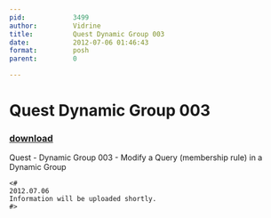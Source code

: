 ```yaml
---
pid:            3499
author:         Vidrine
title:          Quest Dynamic Group 003
date:           2012-07-06 01:46:43
format:         posh
parent:         0

---
```


# Quest Dynamic Group 003

### [download](Scripts\3499.ps1)

Quest - Dynamic Group 003 - Modify a Query (membership rule) in a Dynamic Group

```posh
<#
2012.07.06
Information will be uploaded shortly.
#>
```
